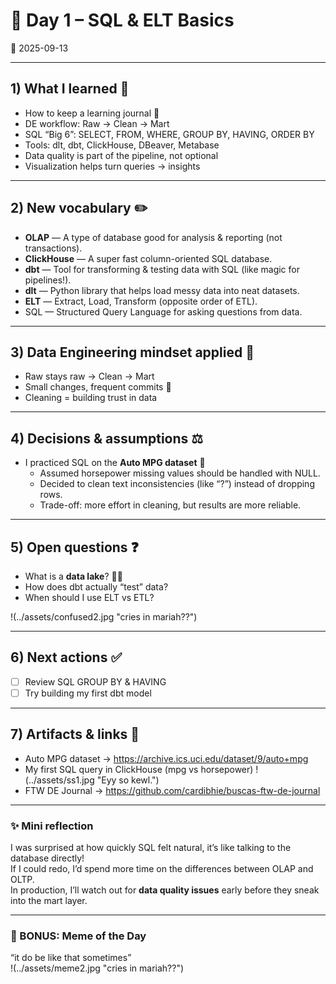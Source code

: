 # 🌷 Day 1 – SQL & ELT Basics
📅 2025-09-13  

---

## 1) What I learned 🌱
- How to keep a learning journal 📔  
- DE workflow: Raw → Clean → Mart  
- SQL “Big 6”: SELECT, FROM, WHERE, GROUP BY, HAVING, ORDER BY  
- Tools: dlt, dbt, ClickHouse, DBeaver, Metabase  
- Data quality is part of the pipeline, not optional  
- Visualization helps turn queries → insights 

---

## 2) New vocabulary ✏️
- **OLAP** — A type of database good for analysis & reporting (not transactions).  
- **ClickHouse** — A super fast column-oriented SQL database.  
- **dbt** — Tool for transforming & testing data with SQL (like magic for pipelines!).  
- **dlt** — Python library that helps load messy data into neat datasets.  
- **ELT** — Extract, Load, Transform (opposite order of ETL).  
- SQL — Structured Query Language for asking questions from data.  

---

## 3) Data Engineering mindset applied 🧠
- Raw stays raw → Clean → Mart  
- Small changes, frequent commits 🐾  
- Cleaning = building trust in data  

---

## 4) Decisions & assumptions ⚖️
- I practiced SQL on the **Auto MPG dataset** 🚗  
  - Assumed horsepower missing values should be handled with NULL.  
  - Decided to clean text inconsistencies (like “?”) instead of dropping rows.  
  - Trade-off: more effort in cleaning, but results are more reliable.  

---

## 5) Open questions ❓
- What is a **data lake**? 🦆💧  
- How does dbt actually “test” data?  
- When should I use ELT vs ETL?  

!(../assets/confused2.jpg "cries in mariah??")  

---

## 6) Next actions ✅
- [ ] Review SQL GROUP BY & HAVING  
- [ ] Try building my first dbt model 

---

## 7) Artifacts & links 🔗
- Auto MPG dataset → https://archive.ics.uci.edu/dataset/9/auto+mpg  
- My first SQL query in ClickHouse (mpg vs horsepower) 
!(../assets/ss1.jpg "Eyy so kewl.") 
- FTW DE Journal → https://github.com/cardibhie/buscas-ftw-de-journal  

---

### ✨ Mini reflection
I was surprised at how quickly SQL felt natural, it’s like talking to the database directly!  
If I could redo, I’d spend more time on the differences between OLAP and OLTP.  
In production, I’ll watch out for **data quality issues** early before they sneak into the mart layer.  

---

### 🌸 BONUS: Meme of the Day
“it do be like that sometimes”  
!(../assets/meme2.jpg "cries in mariah??")  
